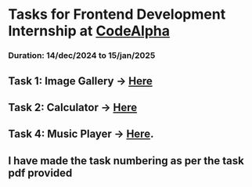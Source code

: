 # Tasks for Frontend Development Internship at [CodeAlpha](https://www.linkedin.com/company/codealpha/)
### Duration: 14/dec/2024 to 15/jan/2025

## Task 1: Image Gallery -> [Here](https://github.com/Perkywarcheif/Codealpha_Tasks/tree/master/Task1_Image%20Gallery)
## Task 2: Calculator -> [Here](https://github.com/Perkywarcheif/Codealpha_Tasks/tree/master/Task2_Calculator)
## Task 4: Music Player -> [Here](https://github.com/Perkywarcheif/Codealpha_Tasks/tree/master/Task4_Music%20Player).

## I have made the task numbering as per the task pdf provided
